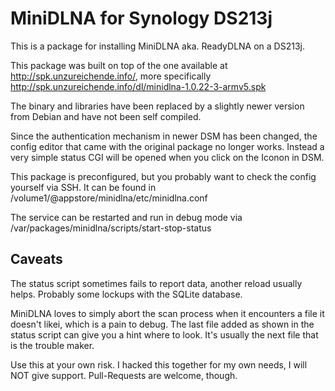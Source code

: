 MiniDLNA for Synology DS213j
============================

This is a package for installing MiniDLNA aka. ReadyDLNA on a DS213j.

This package was built on top of the one available at http://spk.unzureichende.info/,
more specifically http://spk.unzureichende.info/dl/minidlna-1.0.22-3-armv5.spk

The binary and libraries have been replaced by a slightly newer version from Debian
and have not been self compiled.

Since the authentication mechanism in newer DSM has been changed, the config editor
that came with the original package no longer works. Instead a very simple status
CGI will be opened when you click on the Iconon in DSM.

This package is preconfigured, but you probably want to check the config yourself
via SSH. It can be found in /volume1/@appstore/minidlna/etc/minidlna.conf

The service can be restarted and run in debug mode via
/var/packages/minidlna/scripts/start-stop-status

Caveats
-------

The status script sometimes fails to report data, another reload usually helps.
Probably some lockups with the SQLite database.

MiniDLNA loves to simply abort the scan process when it encounters a file it doesn't
likei, which is a pain to debug. The last file added as shown in the status script can
give you a hint where to look. It's usually the next file that is the trouble maker.

Use this at your own risk. I hacked this together for my own needs, I will NOT give
support. Pull-Requests are welcome, though.
